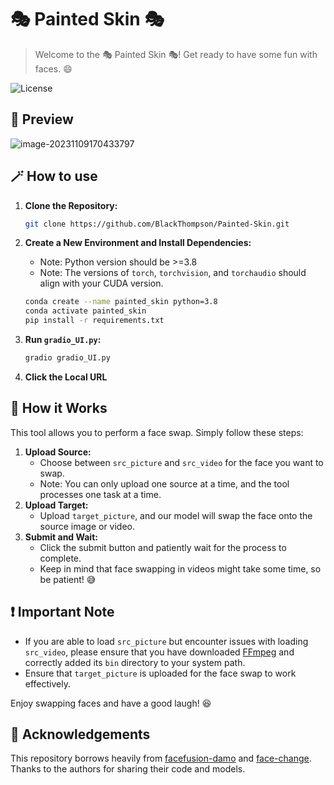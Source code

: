 # 🎭 Painted Skin 🎭

> Welcome to the 🎭 Painted Skin 🎭! Get ready to have some fun with faces. 😄

 ![License](https://img.shields.io/badge/license-Apache2.0-blue)

## 🐾 Preview

![image-20231109170433797](https://black-thompson.oss-cn-beijing.aliyuncs.com/img/image-20231109170433797.png)

## 🪄 How to use

1. **Clone the Repository:**
   
    ```bash
    git clone https://github.com/BlackThompson/Painted-Skin.git
    ```
    
2. **Create a New Environment and Install Dependencies:**
   
    - Note: Python version should be >=3.8
    - Note: The versions of `torch`, `torchvision`, and `torchaudio` should align with your CUDA version.
    
    ```bash
    conda create --name painted_skin python=3.8
    conda activate painted_skin
    pip install -r requirements.txt 
    ```
    
3. **Run `gradio_UI.py`:**
    ```bash
    gradio gradio_UI.py
    ```

4. **Click the Local URL**

## 🦾 How it Works

This tool allows you to perform a face swap. Simply follow these steps:

1. **Upload Source:**
   - Choose between `src_picture` and `src_video` for the face you want to swap.
   - Note: You can only upload one source at a time, and the tool processes one task at a time.
2. **Upload Target:**
   - Upload `target_picture`, and our model will swap the face onto the source image or video.
3. **Submit and Wait:**
   - Click the submit button and patiently wait for the process to complete.
   - Keep in mind that face swapping in videos might take some time, so be patient! 😅

## ❗ Important Note
- If you are able to load `src_picture` but encounter issues with loading `src_video`, please ensure that you have downloaded  [FFmpeg](https://ffmpeg.org/download.html) and correctly added its `bin` directory to your system path.
- Ensure that `target_picture` is uploaded for the face swap to work effectively.

Enjoy swapping faces and have a good laugh! 😆

## 💌 Acknowledgements

This repository borrows heavily from [facefusion-damo](https://www.modelscope.cn/models/damo/cv_unet-image-face-fusion_damo/summary) and [face-change](https://github.com/Quietbe/mv_face_change/blob/main/video_cut_cv_h.py). Thanks to the authors for sharing their code and models.
